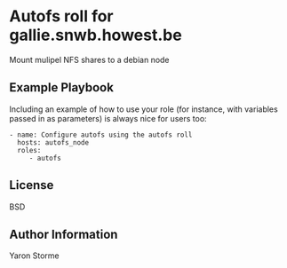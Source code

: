 Autofs roll for gallie.snwb.howest.be
=========

Mount mulipel NFS shares to a debian node 

Example Playbook
----------------

Including an example of how to use your role (for instance, with variables passed in as parameters) is always nice for users too:

    - name: Configure autofs using the autofs roll 
      hosts: autofs_node
      roles:
         - autofs

License
-------

BSD

Author Information
------------------

Yaron Storme 
